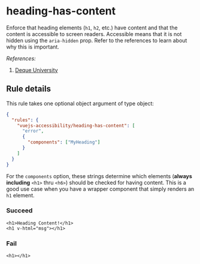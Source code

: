 # heading-has-content

Enforce that heading elements (`h1`, `h2`, etc.) have content and that the content is accessible to screen readers. Accessible means that it is not hidden using the `aria-hidden` prop. Refer to the references to learn about why this is important.

_References:_

1.  [Deque University](https://dequeuniversity.com/rules/axe/1.1/empty-heading)

## Rule details

This rule takes one optional object argument of type object:

```json
{
  "rules": {
    "vuejs-accessibility/heading-has-content": [
      "error",
      {
        "components": ["MyHeading"]
      }
    ]
  }
}
```

For the `components` option, these strings determine which elements (**always including** `<h1>` thru `<h6>`) should be checked for having content. This is a good use case when you have a wrapper component that simply renders an `h1` element.

### Succeed

```vue
<h1>Heading Content!</h1>
<h1 v-html="msg"></h1>
```

### Fail

```vue
<h1></h1>
```
